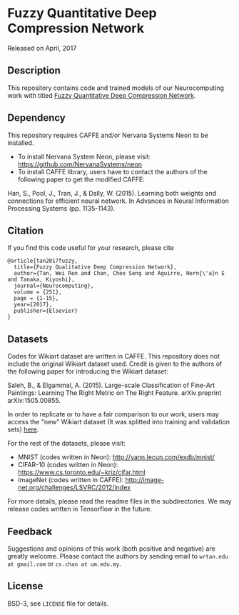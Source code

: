 # Fuzzy Quantitative Deep Compression Network

Released on April, 2017

## Description
This repository contains code and trained models of our Neurocomputing work with titled [Fuzzy Quantitative Deep Compression Network](http://www.sciencedirect.com/science/article/pii/S0925231217306938).

## Dependency
This repository requires CAFFE and/or Nervana Systems Neon to be installed.
- To install Nervana System Neon, please visit: https://github.com/NervanaSystems/neon
- To install CAFFE library, users have to contact the authors of the following paper to get the modified CAFFE:

Han, S., Pool, J., Tran, J., & Dally, W. (2015). Learning both weights and connections for efficient neural network. In Advances in Neural Information Processing Systems (pp. 1135-1143).

## Citation
If you find this code useful for your research, please cite

```
@article{tan2017fuzzy,
  title={Fuzzy Qualitative Deep Compression Network},
  author={Tan, Wei Ren and Chan, Chee Seng and Aguirre, Hern{\'a}n E and Tanaka, Kiyoshi},
  journal={Neurocomputing},
  volume = {251},
  page = {1-15},
  year={2017},
  publisher={Elsevier}
}
```

## Datasets
Codes for Wikiart dataset are written in CAFFE.
This repository does not include the original Wikiart dataset used. 
Credit is given to the authors of the following paper for introducing the Wikiart dataset:

Saleh, B., & Elgammal, A. (2015). Large-scale Classification of Fine-Art Paintings: 
Learning The Right Metric on The Right Feature. arXiv preprint arXiv:1505.00855.

In order to replicate or to have a fair comparison to our work, users may access the "new" Wikiart dataset (It was splitted into training and validation sets) [here](https://github.com/cs-chan/ICIP2016-PC/tree/master/WikiArt%20Dataset).

For the rest of the datasets, please visit:
- MNIST (codes written in Neon): http://yann.lecun.com/exdb/mnist/
- CIFAR-10 (codes written in Neon): https://www.cs.toronto.edu/~kriz/cifar.html
- ImageNet (codes written in CAFFE): http://image-net.org/challenges/LSVRC/2012/index

For more details, please read the readme files in the subdirectories.
We may release codes written in Tensorflow in the future. 

## Feedback
Suggestions and opinions of this work (both positive and negative) are greatly welcome. Please contact the authors by sending email to
`wrtan.edu at gmail.com` or `cs.chan at um.edu.my`.

## License
BSD-3, see `LICENSE` file for details.
